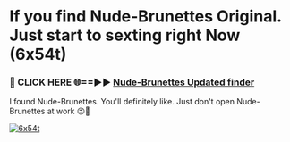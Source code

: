 # If you find Nude-Brunettes Original. Just start to sexting right Now (6x54t)

<h3>🔴 CLICK HERE 🌐==►► <a href="https://tinyurl.com/mtbk5fxa" rel="nofollow">Nude-Brunettes Updated finder</a></h3>

I found Nude-Brunettes. You'll definitely like. Just don't open Nude-Brunettes at work 😉💬

[![6x54t](https://i.imgur.com/Q8WKrnY.jpeg)](https://tinyurl.com/mtbk5fxa)
